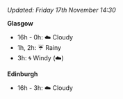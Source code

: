 *Updated: Friday 17th November 14:30*

**Glasgow**

* 16h - 0h: :cloud: Cloudy
* 1h, 2h: :umbrella: Rainy
* 3h: :cyclone: Windy (:cloud:)

**Edinburgh**

* 16h - 3h: :cloud: Cloudy
